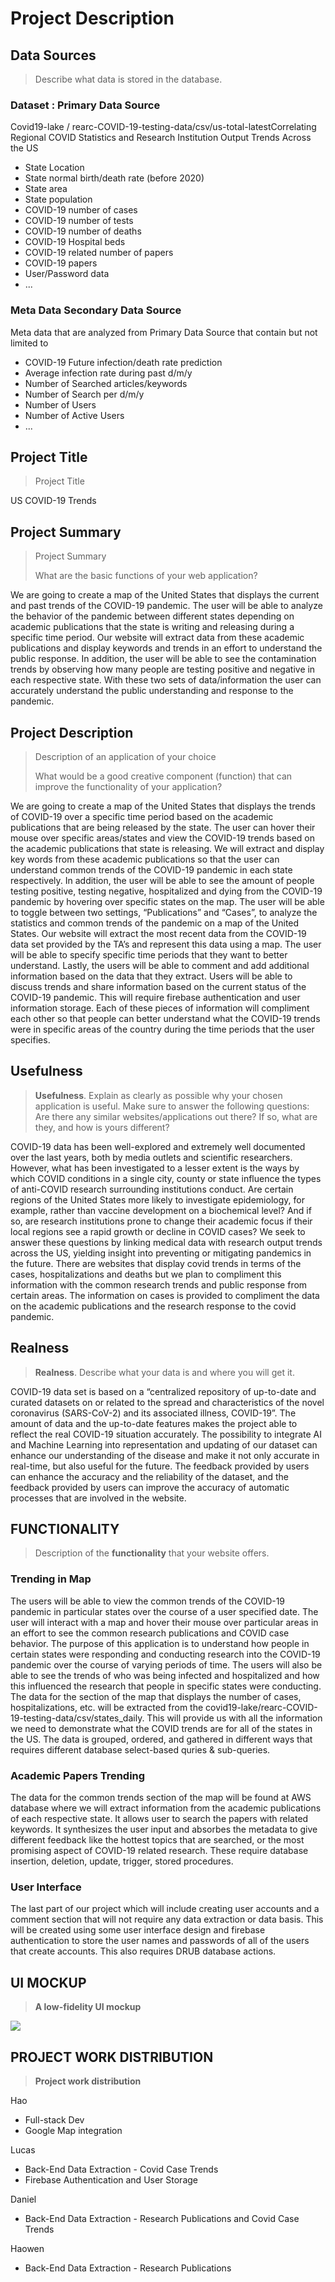 # Project Description

## Data Sources

>  Describe what data is stored in the database.

### Dataset : Primary Data Source

Covid19-lake / rearc-COVID-19-testing-data/csv/us-total-latestCorrelating Regional COVID Statistics and Research Institution Output Trends Across the US

* State Location
* State normal birth/death rate (before 2020)
* State area
* State population
* COVID-19 number of cases
* COVID-19 number of tests
* COVID-19 number of deaths
* COVID-19 Hospital beds
* COVID-19 related number of papers
* COVID-19 papers
* User/Password data
* ...

### Meta Data Secondary Data Source

Meta data that are analyzed from Primary Data Source that contain but not limited to

* COVID-19 Future infection/death rate prediction
* Average infection rate during past d/m/y
* Number of Searched articles/keywords 
* Number of Search per d/m/y
* Number of Users
* Number of Active Users
* ...

## Project Title 

> Project Title

US COVID-19 Trends 

## Project Summary

> Project Summary
>
> What are the basic functions of your web application?

We are going to create a map of the United States that displays the current and past trends of the COVID-19 pandemic. The user will be able to analyze the behavior of the pandemic between different states depending on academic publications that the state is writing and releasing during a specific time period. Our website will extract data from these academic publications and display keywords and trends in an effort to understand the public response. In addition, the user will be able to see the contamination trends by observing how many people are testing positive and negative in each respective state. With these two sets of data/information the user can accurately understand the public understanding and response to the pandemic. 

## Project Description

> Description of an application of your choice
>
> What would be a good creative component (function) that can improve the functionality of your application?

We are going to create a map of the United States that displays the trends of COVID-19 over a specific time period based on the academic publications that are being released by the state. The user can hover their mouse over specific areas/states and view the COVID-19 trends based on the academic publications that state is releasing. We will extract and display key words from these academic publications so that the user can understand common trends of the COVID-19 pandemic in each state respectively. 
In addition, the user will be able to see the amount of people testing positive, testing negative, hospitalized and dying from the COVID-19 pandemic by hovering over specific states on the map. The user will be able to toggle between two settings, “Publications” and “Cases”, to analyze the statistics and common trends of the pandemic on a map of the United States. Our website will extract the most recent data from the COVID-19 data set provided by the TA’s and represent this data using a map. The user will be able to specify specific time periods that they want to better understand. 
Lastly, the users will be able to comment and add additional information based on the data that they extract. Users will be able to discuss trends and share information based on the current status of the COVID-19 pandemic. This will require firebase authentication and user information storage. 
Each of these pieces of information will compliment each other so that people can better understand what the COVID-19 trends were in specific areas of the country during the time periods that the user specifies. 

## Usefulness

> **Usefulness**. Explain as clearly as possible why your chosen application is useful. Make sure to answer the following questions: Are there any similar websites/applications out there? If so, what are they, and how is yours different?

COVID-19 data has been well-explored and extremely well documented over the last years, both by media outlets and scientific researchers. However, what has been investigated to a lesser extent is the ways by which COVID conditions in a single city, county or state influence the types of anti-COVID research surrounding institutions conduct. Are certain regions of the United States more likely to investigate epidemiology, for example, rather than vaccine development on a biochemical level? And if so, are research institutions prone to change their academic focus if their local regions see a rapid growth or decline in COVID cases? We seek to answer these questions by linking medical data with research output trends across the US, yielding insight into preventing or mitigating pandemics in the future.
There are websites that display covid trends in terms of the cases, hospitalizations and deaths but we plan to compliment this information with the common research trends and public response from certain areas. The information on cases is provided to compliment the data on the academic publications and the research response to the covid pandemic. 

## Realness

> **Realness**. Describe what your data is and where you will get it.

COVID-19 data set is based on a “centralized repository of up-to-date and curated datasets on or related to the spread and characteristics of the novel coronavirus (SARS-CoV-2) and its associated illness, COVID-19”. The amount of data and the up-to-date features makes the project able to reflect the real COVID-19 situation accurately. 
The possibility to integrate AI and Machine Learning into representation and updating of our dataset can enhance our understanding of the disease and make it not only accurate in real-time, but also useful for the future. The feedback provided by users can enhance the accuracy and the reliability of the dataset, and the feedback provided by users can improve the accuracy of automatic processes that are involved in the website.

## FUNCTIONALITY

> Description of the **functionality** that your website offers.

### Trending in Map

The users will be able to view the common trends of the COVID-19 pandemic in particular states over the course of a user specified date. The user will interact with a map and hover their mouse over particular areas in an effort to see the common research publications and COVID case behavior. The purpose of this application is to understand how people in certain states were responding and conducting research into the COVID-19 pandemic over the course of varying periods of time. The users will also be able to see the trends of who was being infected and hospitalized and how this influenced the research that people in specific states were conducting. The data for the section of the map that displays the number of cases, hospitalizations, etc. will be extracted from the covid19-lake/rearc-COVID-19-testing-data/csv/states_daily. This will provide us with all the information we need to demonstrate what the COVID trends are for all of the states in the US.  The data is grouped, ordered, and gathered in different ways that requires different database select-based quries & sub-queries.

### Academic Papers Trending

The data for the common trends section of the map will be found at AWS database where we will extract information from the academic publications of each respective state. It allows user to search the papers with related keywords. It synthesizes the user input and absorbes the metadata to give different feedback like the hottest topics that are searched, or the most promising aspect of COVID-19 related research. These require database insertion, deletion, update, trigger, stored procedures. 

### User Interface

The last part of our project which will include creating user accounts and a comment section that will not require any data extraction or data basis. This will be created using some user interface design and firebase authentication to store the user names and passwords of all of the users that create accounts. This also requires DRUB database actions.



## UI MOCKUP

> **A low-fidelity UI mockup**

![](https://s2.loli.net/2023/02/04/Ndomw3461UbPFGy.jpg)

## PROJECT WORK DISTRIBUTION

> **Project work distribution**

Hao 

* Full-stack Dev
* Google Map integration

Lucas 

* Back-End Data Extraction - Covid Case Trends
* Firebase Authentication and User Storage 

Daniel 

* Back-End Data Extraction - Research Publications and Covid Case Trends

Haowen

* Back-End Data Extraction - Research Publications
